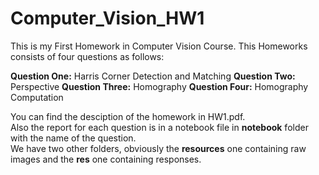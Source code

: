 # Computer_Vision_HW1

This is my First Homework in Computer Vision Course. This Homeworks consists of four questions as follows:

**Question One:** Harris Corner Detection and Matching
**Question Two:** Perspective
**Question Three:** Homography
**Question Four:** Homography Computation

You can find the desciption of the homework in HW1.pdf. <br>
Also the report for each question is in a notebook file in **notebook** folder with the name of the question. <br>
We have two other folders, obviously the **resources** one containing raw images and the **res** one containing responses. 
